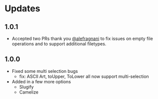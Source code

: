 # Updates

## 1.0.1

-   Accepted two PRs thank you [@alefragnani](https://github.com/alefragnani) to
    fix issues on empty file operations and to support additional filetypes.

## 1.0.0

-   Fixed some multi selection bugs
    -   fix: ASCII Art, toUpper, ToLower all now support multi-selection
-   Added in a few more options
    -   Slugify
    -   Camelize
